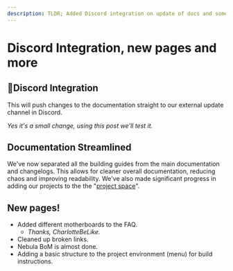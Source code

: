 ```yaml
---
description: TLDR; Added Discord integration on update of docs and some new pages.
---
```


# Discord Integration, new pages and more

## 💬Discord Integration

This will push changes to the documentation straight to our external update channel in Discord.

_Yes it's a small change, using this post we'll test it._

## Documentation Streamlined

We've now separated all the building guides from the main documentation and changelogs. This allows for cleaner overall documentation, reducing chaos and improving readability. We've also made significant progress in adding our projects to the the "[project space](https://app.gitbook.com/o/3NLq4uuZBWfCNDv3xY44/s/XgzDoYdwl0Vuu3qB4KOp/)".

## New pages!

* Added different motherboards to the FAQ.
  * _Thanks, CharlotteBeLike._
* Cleaned up broken links.
* Nebula BoM is almost done.
* Adding a basic structure to the project environment (menu) for build instructions.
